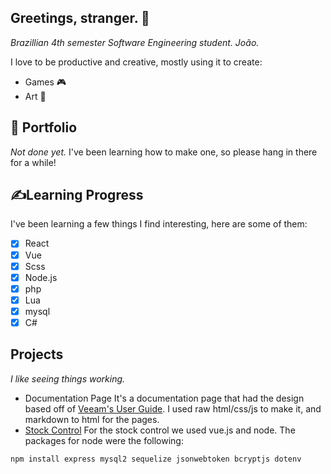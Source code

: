 ## Greetings, stranger. 👋
*Brazillian 4th semester Software Engineering student.*
*João.*

I love to be productive and creative, mostly using it to create:
- Games 🎮
- Art   🎨

## 📄 Portfolio
*Not done yet.*
I've been learning how to make one, so please hang in there for a while!

## ✍️Learning Progress
I've been learning a few things I find interesting, here are some of them:
- [X] React
- [X] Vue
- [X] Scss
- [X] Node.js
- [X] php
- [X] Lua
- [X] mysql
- [X] C#

## Projects
*I like seeing things working.*

- Documentation Page
It's a documentation page that had the design based off of [Veeam's User Guide](https://helpcenter.veeam.com/docs/backup/vsphere/overview.html?ver=120).
I used raw html/css/js to make it, and markdown to html for the pages.
- [Stock Control](https://github.com/angeluciel/pac_controle-de-emprestimos)
For the stock control we used vue.js and node.
The packages for node were the following:

```
npm install express mysql2 sequelize jsonwebtoken bcryptjs dotenv
```

<!--
**angeluciel/angeluciel** is a ✨ _special_ ✨ repository because its `README.md` (this file) appears on your GitHub profile.

Here are some ideas to get you started:

- 🔭 I’m currently working on ...
- 🌱 I’m currently learning ...
- 👯 I’m looking to collaborate on ...
- 🤔 I’m looking for help with ...
- 💬 Ask me about ...
- 📫 How to reach me: ...
- 😄 Pronouns: ...
- ⚡ Fun fact: ...
-->
